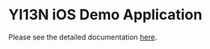 YI13N iOS Demo Application
==========================

Please see the detailed documentation [here][0].

[0]: http://twiki.corp.yahoo.com/view/AsiaEng/IOSYI13NTutorial
